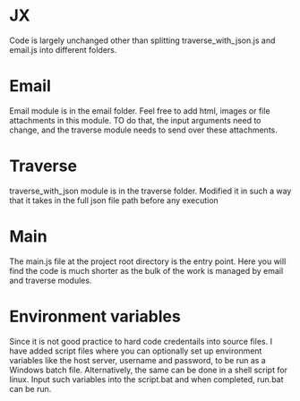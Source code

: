 # JX

Code is largely unchanged other than splitting traverse_with_json.js and email.js into different folders.

# Email

Email module is in the email folder.
Feel free to add html, images or file attachments in this module. TO do that, the input arguments need to change, and the traverse module needs to send over these attachments. 

# Traverse

traverse_with_json module is in the traverse folder. Modified it in such a way that it takes in the full json file path before any execution

# Main

The main.js file at the project root directory is the entry point. Here you will find the code is much shorter as the bulk of the work is managed by email and traverse modules. 

# Environment variables

Since it is not good practice to hard code credentails into source files. I have added script files where you can optionally set up environment variables like the host server, username and password, to be run as a Windows batch file. Alternatively, the same can be done in a shell script for linux. Input such variables into the script.bat and when completed, run.bat can be run.

